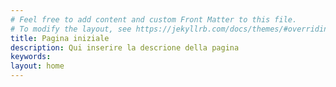 ```yaml
---
# Feel free to add content and custom Front Matter to this file.
# To modify the layout, see https://jekyllrb.com/docs/themes/#overriding-theme-defaults
title: Pagina iniziale
description: Qui inserire la descrione della pagina
keywords:
layout: home
---
```

